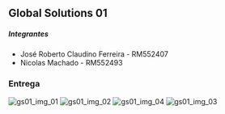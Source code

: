 ## Global Solutions 01

##### Integrantes
- José Roberto Claudino Ferreira - RM552407
- Nicolas Machado - RM552493

### Entrega
![gs01_img_01](https://github.com/user-attachments/assets/06531346-45aa-42a7-96aa-d0423627c972)
![gs01_img_02](https://github.com/user-attachments/assets/56540cb5-fbb2-4353-9df7-70a7354c2806)
![gs01_img_04](https://github.com/user-attachments/assets/7ef732db-ac59-4382-bcdc-17b5da643628)
![gs01_img_03](https://github.com/user-attachments/assets/d36954aa-fe04-438d-9980-8ca0595cc431)

